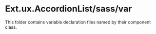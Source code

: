 # Ext.ux.AccordionList/sass/var

This folder contains variable declaration files named by their component class.
